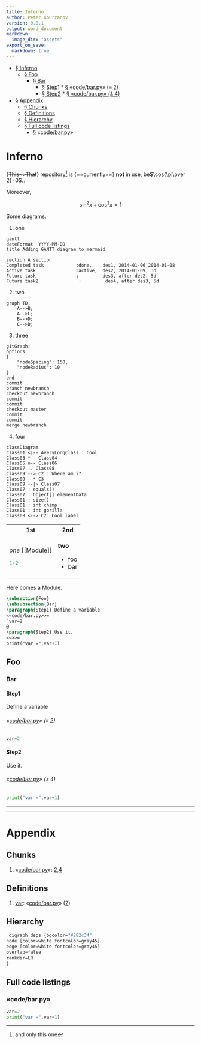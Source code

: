 ```yaml
---
title: Inferno
author: Peter Kourzanov
version: 0.0.1
output: word_document
markdown:
  image_dir: "assets"
export_on_save:
  markdown: true
---
```


<!-- @import "[TOC]" {cmd="toc" depthFrom=1 depthTo=6 orderedList=false} -->
<!-- code_chunk_output -->

* [§ Inferno](#inferno)
	* [§ Foo](#foo)
		* [§ Bar](#bar)
			* [§ Step1](#step1)
					* [§ &laquo;code/bar.py&raquo; (≡ 2)](#laquocodebarpychunk-code-barpyraquo-2)
			* [§ Step2](#step2)
					* [§ &laquo;code/bar.py&raquo; (⩲ 4)](#laquocodebarpychunk-code-barpyraquo-4)
* [§ Appendix](#appendix)
	* [§ Chunks](#chunks)
	* [§ Definitions](#definitions)
	* [§ Hierarchy](#hierarchy)
	* [§ Full code listings](#full-code-listings)
		* [§ &laquo;code/bar.py&raquo;](#laquocodebarpyraquo)

<!-- /code_chunk_output -->

# Inferno

{~~This~>That~~} repository[^1] is {==currently==} **not** in use, be$`\cos{\pi\over 2}=0`$..
[^1]: and only this one

Moreover,
```math
\sin^2{x}+\cos^2{x}=1
```
Some diagrams:

1. one

```mermaid
gantt
dateFormat  YYYY-MM-DD
title Adding GANTT diagram to mermaid

section A section
Completed task            :done,    des1, 2014-01-06,2014-01-08
Active task               :active,  des2, 2014-01-09, 3d
Future task               :         des3, after des2, 5d
Future task2               :         des4, after des3, 5d
```
2. two

```mermaid
graph TD;
    A-->B;
    A-->C;
    B-->D;
    C-->D;
```
3. three

```mermaid
gitGraph:
options
{
    "nodeSpacing": 150,
    "nodeRadius": 10
}
end
commit
branch newbranch
checkout newbranch
commit
commit
checkout master
commit
commit
merge newbranch
```
4. four

```mermaid
classDiagram
Class01 <|-- AveryLongClass : Cool
Class03 *-- Class04
Class05 o-- Class06
Class07 .. Class08
Class09 --> C2 : Where am i?
Class09 --* C3
Class09 --|> Class07
Class07 : equals()
Class07 : Object[] elementData
Class01 : size()
Class01 : int chimp
Class01 : int gorilla
Class08 <--> C2: Cool label
```

<table class="noborder"><tr><th>1st</th><th>2nd</th></tr>
<tr><td>

*one* [[Module]]
```julia
1+2
```
</td>
<td>

**two**
* foo
* bar</td>
</tr>
</table>

Here comes a [Module](Module.md).

```latex {cmd=Noweb.bat args=["-b","-l","python"] stdin=true output=markdown hide=true run_on_save=true modify_source=true}
\subsection{Foo}
\subsubsection{Bar}
\paragraph{Step1} Define a variable
<<code/bar.py>>=
`var=2
@
\paragraph{Step2} Use it.
<<>>=
print("var =",var+1)
```
<!-- code_chunk_output -->


## Foo


### Bar


#### Step1
 Define a variable

<div id="chunk-code-barpy-2"/>

###### &laquo;[code/bar.py](#chunk-code-barpy)&raquo; (≡ 2)

```python {cmd=true id="code/bar.py 2" }
var=2
```
<div id="symbol-var"/>



#### Step2
 Use it.

<div id="chunk-code-barpy-4"/>

###### &laquo;[code/bar.py](#chunk-code-barpy)&raquo; (⩲ 4)

```python { continue="code/bar.py 2" cmd=true id="code/bar.py 4" }
print("var =",var+1)
```

___

___
# Appendix
## Chunks
1. &laquo;[code/bar.py](#chunk-code-barpy)&raquo;: [2](#chunk-code-barpy-2),[4](#chunk-code-barpy-4)

## Definitions
1. [var](#symbol-var): &laquo;[code/bar.py](#chunk-code-barpy)&raquo; ([2](#chunk-code-barpy-2))

## Hierarchy

```Dot.bat {cmd=true args=['-e','neato','-z','.25'] hide=true output=html run_on_save=true usemap="#deps"}
 digraph deps {bgcolor="#282c34"
node [color=white fontcolor=gray45]
edge [color=white fontcolor=gray45]
overlap=false
rankdir=LR
}
```
<map id="deps" name="deps">
</map>

## Full code listings

<div id="chunk-code-barpy"/>

### &laquo;code/bar.py&raquo;
```python {cmd=true stdin=false run_on_save=false id='code/bar.py'}
var=2
print("var =",var+1)
```


<!-- /code_chunk_output -->
